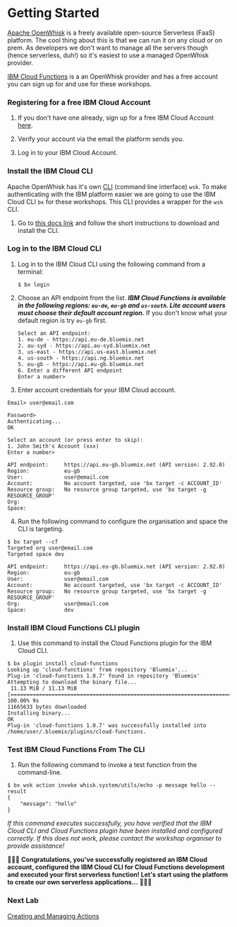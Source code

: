 # Getting Started


[Apache OpenWhisk](http://openwhisk.incubator.apache.org/) is a freely available open-source Serverless (FaaS) platform. The cool thing about this is that we can run it on any cloud or on prem. As developers we don't want to manage all the servers though (hence serverless, duh!) so it's easiest to use a managed OpenWhisk provider.

[IBM Cloud Functions](https://console.bluemix.net/openwhisk/) is a an OpenWhisk provider and has a free account you can sign up for and use for these workshops.

### Registering for a free IBM Cloud Account

1. If you don't have one already, sign up for a free IBM Cloud Account [here](https://ibm.biz/BdZfyY).

2. Verify your account via the email the platform sends you.

3. Log in to your IBM Cloud Account.

### Install the IBM Cloud CLI

Apache OpenWhisk has it's own [CLI](https://github.com/apache/incubator-openwhisk-cli) (command line interface) `wsk`. To make authenticating with the IBM platform easier we are going to use the IBM Cloud CLI `bx` for these workshops. This CLI provides a wrapper for the `wsk` CLI.

1. Go to [this docs link](https://console.bluemix.net/docs/cli/reference/bluemix_cli/get_started.html#getting-started) and follow the short instructions to download and install the CLI.

### Log in to the IBM Cloud CLI

1. Log in to the IBM Cloud CLI using the following command from a terminal:

   ```
   $ bx login
   ```

2. Choose an API endpoint from the list.
   ***IBM Cloud Functions is available in the following regions: `eu-de`, `eu-gb` and `us-south`. Lite account users must choose their default account region.***
   If you don't know what your default region is try `eu-gb` first.

   ```
   Select an API endpoint:
   1. eu-de - https://api.eu-de.bluemix.net
   2. au-syd - https://api.au-syd.bluemix.net
   3. us-east - https://api.us-east.bluemix.net
   4. us-south - https://api.ng.bluemix.net
   5. eu-gb - https://api.eu-gb.bluemix.net
   6. Enter a different API endpoint
   Enter a number>
   ```

3. Enter account credentials for your IBM Cloud account.

  ```
  Email> user@email.com

  Password>
  Authenticating...
  OK

  Select an account (or press enter to skip):
  1. John Smith's Account (xxx)
  Enter a number>

  API endpoint:     https://api.eu-gb.bluemix.net (API version: 2.92.0)
  Region:           eu-gb
  User:             user@email.com
  Account:          No account targeted, use 'bx target -c ACCOUNT_ID'
  Resource group:   No resource group targeted, use 'bx target -g RESOURCE_GROUP'
  Org:
  Space:

  ```

4. Run the following command to configure the organisation and space the CLI is targeting.

  ```
  $ bx target --cf
  Targeted org user@email.com
  Targeted space dev

  API endpoint:     https://api.eu-gb.bluemix.net (API version: 2.92.0)
  Region:           eu-gb
  User:             user@email.com
  Account:          No account targeted, use 'bx target -c ACCOUNT_ID'
  Resource group:   No resource group targeted, use 'bx target -g RESOURCE_GROUP'
  Org:              user@email.com
  Space:            dev
  ```

### Install IBM Cloud Functions CLI plugin

1. Use this command to install the Cloud Functions plugin for the IBM Cloud CLI.

 ```
 $ bx plugin install cloud-functions
 Looking up 'cloud-functions' from repository 'Bluemix'...
 Plug-in 'cloud-functions 1.0.7' found in repository 'Bluemix'
 Attempting to download the binary file...
  11.13 MiB / 11.13 MiB [=================================================================================] 100.00% 9s
 11665633 bytes downloaded
 Installing binary...
 OK
 Plug-in 'cloud-functions 1.0.7' was successfully installed into /home/user/.bluemix/plugins/cloud-functions.
 ```


### Test IBM Cloud Functions From The CLI

1. Run the following command to invoke a test function from the command-line.

 ```
 $ bx wsk action invoke whisk.system/utils/echo -p message hello --result
 {
     "message": "hello"
 }
 ```

*If this command executes successfully, you have verified that the IBM Cloud CLI and Cloud Functions plugin have been installed and configured correctly. If this does not work, please contact the workshop organiser to provide assistance!*

🎉🎉🎉 **Congratulations, you've successfully registered an IBM Cloud account, configured the IBM Cloud CLI for Cloud Functions development and executed your first serverless function! Let's start using the platform to create our own serverless applications…** 🎉🎉🎉

### Next Lab
[Creating and Managing Actions](/labs/creating-and-managing-actions.md)